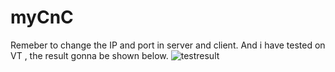 # myCnC


Remeber to change the IP and port in server and client. And i have tested on VT , the result gonna be shown below.
![testresult](https://user-images.githubusercontent.com/117161032/201060698-9dd6ce64-774b-4307-ae6a-f921048f373d.PNG)
